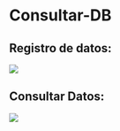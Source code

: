 # Consultar-DB
<div>
  <h2>Registro de datos:</h2>
  <img src="![Captura de pantalla 2024-06-26 152933](https://github.com/PetusoTwo/Consultar-DB/assets/96096173/8782b316-8296-462f-b78c-db20ab498d71)">
</div>
<div>
  <h2>Consultar Datos:</h2>
  <img src="![Captura de pantalla 2024-06-26 152952](https://github.com/PetusoTwo/Consultar-DB/assets/96096173/321e4ed9-d0c5-4142-9e51-aca90714f5cd)
">
</div>

